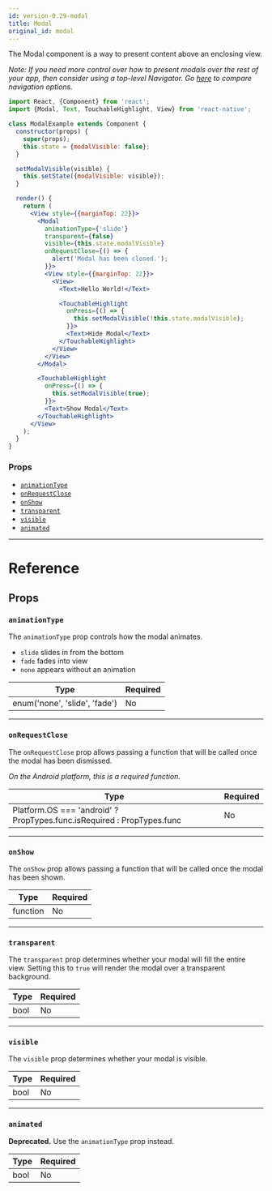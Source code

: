```yaml
---
id: version-0.29-modal
title: Modal
original_id: modal
---
```


The Modal component is a way to present content above an enclosing view.

_Note: If you need more control over how to present modals over the rest of your app, then consider using a top-level Navigator. Go [here](navigator-comparison.md) to compare navigation options._

```jsx
import React, {Component} from 'react';
import {Modal, Text, TouchableHighlight, View} from 'react-native';

class ModalExample extends Component {
  constructor(props) {
    super(props);
    this.state = {modalVisible: false};
  }

  setModalVisible(visible) {
    this.setState({modalVisible: visible});
  }

  render() {
    return (
      <View style={{marginTop: 22}}>
        <Modal
          animationType={'slide'}
          transparent={false}
          visible={this.state.modalVisible}
          onRequestClose={() => {
            alert('Modal has been closed.');
          }}>
          <View style={{marginTop: 22}}>
            <View>
              <Text>Hello World!</Text>

              <TouchableHighlight
                onPress={() => {
                  this.setModalVisible(!this.state.modalVisible);
                }}>
                <Text>Hide Modal</Text>
              </TouchableHighlight>
            </View>
          </View>
        </Modal>

        <TouchableHighlight
          onPress={() => {
            this.setModalVisible(true);
          }}>
          <Text>Show Modal</Text>
        </TouchableHighlight>
      </View>
    );
  }
}
```

### Props

- [`animationType`](modal.md#animationtype)
- [`onRequestClose`](modal.md#onrequestclose)
- [`onShow`](modal.md#onshow)
- [`transparent`](modal.md#transparent)
- [`visible`](modal.md#visible)
- [`animated`](modal.md#animated)

---

# Reference

## Props

### `animationType`

The `animationType` prop controls how the modal animates.

- `slide` slides in from the bottom
- `fade` fades into view
- `none` appears without an animation

| Type                          | Required |
| ----------------------------- | -------- |
| enum('none', 'slide', 'fade') | No       |

---

### `onRequestClose`

The `onRequestClose` prop allows passing a function that will be called once the modal has been dismissed.

_On the Android platform, this is a required function._

| Type                                                                   | Required |
| ---------------------------------------------------------------------- | -------- |
| Platform.OS === 'android' ? PropTypes.func.isRequired : PropTypes.func | No       |

---

### `onShow`

The `onShow` prop allows passing a function that will be called once the modal has been shown.

| Type     | Required |
| -------- | -------- |
| function | No       |

---

### `transparent`

The `transparent` prop determines whether your modal will fill the entire view. Setting this to `true` will render the modal over a transparent background.

| Type | Required |
| ---- | -------- |
| bool | No       |

---

### `visible`

The `visible` prop determines whether your modal is visible.

| Type | Required |
| ---- | -------- |
| bool | No       |

---

### `animated`

**Deprecated.** Use the `animationType` prop instead.

| Type | Required |
| ---- | -------- |
| bool | No       |
